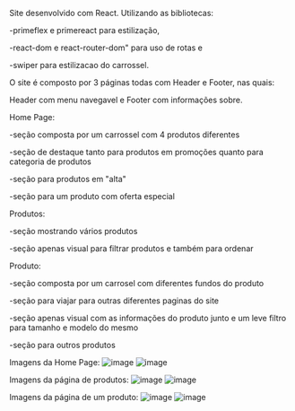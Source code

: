 Site desenvolvido com React.
Utilizando as bibliotecas:     

-primeflex e primereact para estilização,

-react-dom e react-router-dom" para uso de rotas e 

-swiper para estilizacao do carrossel.


O site é composto por 3 páginas todas com Header e Footer, nas quais:

Header com menu navegavel e Footer com informações sobre.


Home Page:

-seção composta por um carrossel com 4 produtos diferentes

-seção de destaque tanto para produtos em promoções quanto para categoria de produtos

-seção para produtos em "alta"

-seção para um produto com oferta especial


Produtos:

-seção mostrando vários produtos

-seção apenas visual para filtrar produtos e também para ordenar


Produto:

-seção composta por um carrosel com diferentes fundos do produto

-seção para viajar para outras diferentes paginas do site

-seção apenas visual com as informações do produto junto e um leve filtro para tamanho e modelo do mesmo

-seção para outros produtos

Imagens da Home Page:
![image](https://github.com/user-attachments/assets/facd54fc-b653-4cec-98d4-78f0bfa85d01)
![image](https://github.com/user-attachments/assets/9e4a56c1-7757-42a1-bd8d-94c01e147ba2)

Imagens da página de produtos:
![image](https://github.com/user-attachments/assets/cfff1d28-97b9-4e59-a484-28a1c55e0653)
![image](https://github.com/user-attachments/assets/00b686af-f60d-4092-9c2f-9b778cba7ba0)

Imagens da página de um produto:
![image](https://github.com/user-attachments/assets/8a255d3a-ad07-4918-955d-6d7b7504f96c)
![image](https://github.com/user-attachments/assets/a3157dbb-b54b-4f5c-a903-d2285211769c)

